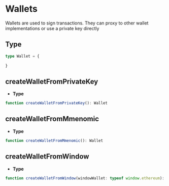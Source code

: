 # Wallets

Wallets are used to sign transactions. They can proxy to other wallet implementations or use a private key directly

## Type

```typescript
type Wallet = {
  
}
```

## createWalletFromPrivateKey

- **Type**

```typescript
function createWalletFromPrivateKey(): Wallet
```
## createWalletFromMmenomic

- **Type**

```typescript
function createWalletFromMmenomic(): Wallet
```

## createWalletFromWindow

- **Type**

```typescript
function createWalletFromWindow(windowWallet: typeof window.ethereum): Wallet
```

